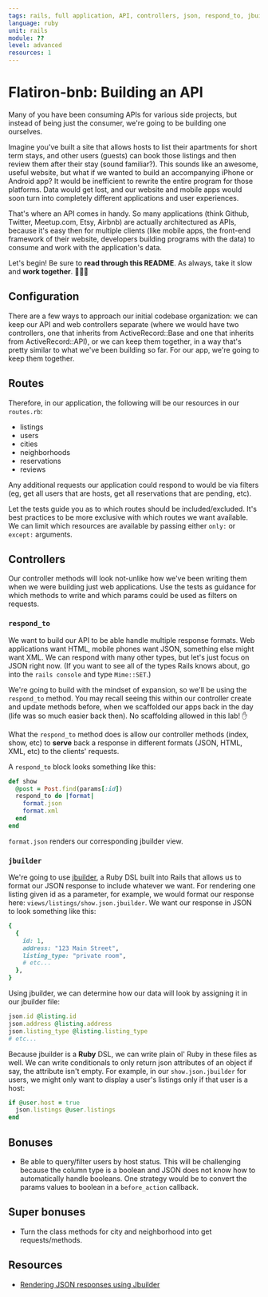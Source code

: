 ```yaml
---
tags: rails, full application, API, controllers, json, respond_to, jbuilder
language: ruby
unit: rails
module: ??
level: advanced
resources: 1
---
```


# Flatiron-bnb: Building an API

Many of you have been consuming APIs for various side projects, but instead of being just the consumer, we're going to be building one ourselves.

Imagine you've built a site that allows hosts to list their apartments for short term stays, and other users (guests) can book those listings and then review them after their stay (sound familiar?). This sounds like an awesome, useful website, but what if we wanted to build an accompanying iPhone or Android app? It would be inefficient to rewrite the entire program for those platforms. Data would get lost, and our website and mobile apps would soon turn into completely different applications and user experiences.

That's where an API comes in handy. So many applications (think Github, Twitter, Meetup.com, Etsy, Airbnb) are actually architectured as APIs, because it's easy then for multiple clients (like mobile apps, the front-end framework of their website, developers building programs with the data) to consume and work with the application's data.

Let's begin! Be sure to <strong>read through this README</strong>. As always, take it slow and <strong>work together</strong>. :couple::two_women_holding_hands::two_men_holding_hands:

## Configuration

There are a few ways to approach our initial codebase organization: we can keep our API and web controllers separate (where we would have two controllers, one that inherits from ActiveRecord::Base and one that inherits from ActiveRecord::API), or we can keep them together, in a way that's pretty similar to what we've been building so far. For our app, we're going to keep them together.

## Routes

Therefore, in our application, the following will be our resources in our `routes.rb`:

* listings
* users
* cities
* neighborhoods
* reservations
* reviews

Any additional requests our application could respond to would be via filters (eg, get all users that are hosts, get all reservations that are pending, etc).

Let the tests guide you as to which routes should be included/excluded. It's best practices to be more exclusive with which routes we want available. We can limit which resources are available by passing either `only:` or `except:` arguments.

## Controllers

Our controller methods will look not-unlike how we've been writing them when we were building just web applications. Use the tests as guidance for which methods to write and which params could be used as filters on requests.

### `respond_to`

We want to build our API to be able handle multiple response formats. Web applications want HTML, mobile phones want JSON, something else might want XML. We can respond with many other types, but let's just focus on JSON right now. (If you want to see all of the types Rails knows about, go into the `rails console` and type `Mime::SET`.)

We're going to build with the mindset of expansion, so we'll be using the `respond_to` method. You may recall seeing this within our controller create and update methods before, when we scaffolded our apps back in the day (life was so much easier back then). No scaffolding allowed in this lab! :hand:

What the `respond_to` method does is allow our controller methods (index, show, etc) to <strong>serve</strong> back a response in different formats (JSON, HTML, XML, etc) to the clients' requests.

A `respond_to` block looks something like this:

```ruby
def show
  @post = Post.find(params[:id])
  respond_to do |format|
    format.json
    format.xml
  end
end
```

`format.json` renders our corresponding jbuilder view.

### `jbuilder`

We're going to use [jbuilder](https://github.com/rails/jbuilder), a Ruby DSL built into Rails that allows us to format our JSON response to include whatever we want. For rendering one listing given id as a parameter, for example, we would format our response here: `views/listings/show.json.jbuilder`. We want our response in JSON to look something like this:

```ruby
{
  {
    id: 1,
    address: "123 Main Street",
    listing_type: "private room",
    # etc...
  },
}
```

Using jbuilder, we can determine how our data will look by assigning it in our jbuilder file:

```ruby
json.id @listing.id
json.address @listing.address
json.listing_type @listing.listing_type
# etc...
```

Because jbuilder is a <strong>Ruby</strong> DSL, we can write plain ol' Ruby in these files as well. We can write conditionals to only return json attributes of an object if say, the attribute isn't empty. For example, in our `show.json.jbuilder` for users, we might only want to display a user's listings only if that user is a host:

```ruby
if @user.host = true
  json.listings @user.listings
end
```

## Bonuses

* Be able to query/filter users by host status. This will be challenging because the column type is a boolean and JSON does not know how to automatically handle booleans. One strategy would be to convert the params values to boolean in a `before_action` callback.

## Super bonuses

* Turn the class methods for city and neighborhood into get requests/methods.

## Resources
* [Rendering JSON responses using Jbuilder](http://www.multunus.com/blog/2014/03/using-jbuilder-instead-erb-rendering-json-response/)